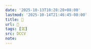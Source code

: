 ```yaml
---
date: '2025-10-13T10:28:20+08:00'
lastmod: '2025-10-14T21:46:45-08:00'
title: 􃆺
url: 􃆺
tags: [筄]
src: DCCV
note:
---
```

